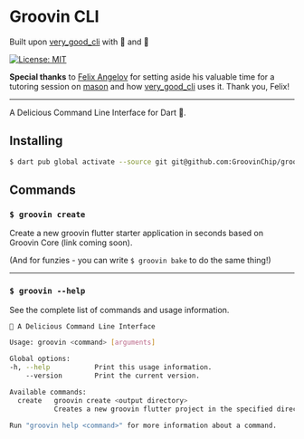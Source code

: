 # Groovin CLI

Built upon [very_good_cli](https://github.com/VeryGoodOpenSource/very_good_cli) with 💙 and 🍪

[![License: MIT][license_badge]][license_link]

**Special thanks** to [Felix Angelov](https://github.com/GroovinChip/groovin_cli/commits?author=felangel) for setting aside his valuable time for a tutoring session on [mason](https://pub.dev/packages/mason) and how [very_good_cli](https://github.com/VeryGoodOpenSource/very_good_cli) uses it. Thank you, Felix!

---

A Delicious Command Line Interface for Dart 🍪.

## Installing

```sh
$ dart pub global activate --source git git@github.com:GroovinChip/groovin_cli.git
```

## Commands

### `$ groovin create`

Create a new groovin flutter starter application in seconds based on Groovin Core (link coming soon).

(And for funzies - you can write `$ groovin bake` to do the same thing!)

---

### `$ groovin --help`

See the complete list of commands and usage information.

```sh
🍪 A Delicious Command Line Interface

Usage: groovin <command> [arguments]

Global options:
-h, --help           Print this usage information.
    --version        Print the current version.

Available commands:
  create   groovin create <output directory>
           Creates a new groovin flutter project in the specified directory.

Run "groovin help <command>" for more information about a command.
```

[bloc_link]: https://bloclibrary.dev
[ci_badge]: https://github.com/VeryGoodOpenSource/very_good_cli/workflows/very_good_cli/badge.svg
[ci_link]: https://github.com/VeryGoodOpenSource/very_good_cli/actions
[coverage_badge]: https://raw.githubusercontent.com/VeryGoodOpenSource/very_good_cli/main/coverage_badge.svg
[flutter_cross_platform_link]: https://flutter.dev/docs/development/tools/sdk/release-notes/supported-platforms
[flutter_flavors_link]: https://flutter.dev/docs/deployment/flavors
[github_actions_link]: https://github.com/features/actions
[internationalization_link]: https://flutter.dev/docs/development/accessibility-and-localization/internationalization
[license_badge]: https://img.shields.io/badge/license-MIT-blue.svg
[license_link]: https://opensource.org/licenses/MIT
[logging_link]: https://api.flutter.dev/flutter/dart-developer/log.html
[logo]: https://raw.githubusercontent.com/VeryGoodOpenSource/very_good_cli/main/doc/assets/vgv_logo.png
[null_safety_link]: https://flutter.dev/docs/null-safety
[pub_badge]: https://img.shields.io/pub/v/very_good_cli.svg
[pub_link]: https://pub.dartlang.org/packages/very_good_cli
[testing_link]: https://flutter.dev/docs/testing
[very_good_analysis_badge]: https://img.shields.io/badge/style-very_good_analysis-B22C89.svg
[very_good_analysis_link]: https://pub.dev/packages/very_good_analysis
[very_good_cli_blog_link]: https://verygood.ventures/blog/flutter-starter-app-very-good-core-cli?utm_source=github&utm_medium=banner&utm_campaign=CLIblog
[very_good_core_link]: doc/very_good_core.md
[very_good_create]: https://raw.githubusercontent.com/VeryGoodOpenSource/very_good_cli/main/doc/assets/very_good_create.gif
[very_good_ventures_link]: https://verygood.ventures/?utm_source=github&utm_medium=banner&utm_campaign=CLI

